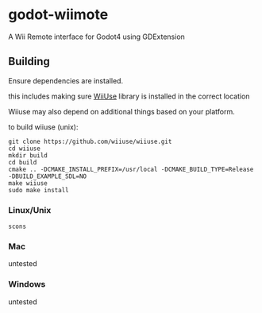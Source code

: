 # godot-wiimote

A Wii Remote interface for Godot4 using GDExtension

## Building
Ensure dependencies are installed.

this includes making sure [WiiUse](https://github.com/wiiuse/wiiuse) library is installed in the correct location

Wiiuse may also depend on additional things based on your platform.

to build wiiuse (unix):
```
git clone https://github.com/wiiuse/wiiuse.git
cd wiiuse
mkdir build
cd build
cmake .. -DCMAKE_INSTALL_PREFIX=/usr/local -DCMAKE_BUILD_TYPE=Release -DBUILD_EXAMPLE_SDL=NO
make wiiuse
sudo make install
```

### Linux/Unix
```
scons
```
### Mac
untested

### Windows
untested

